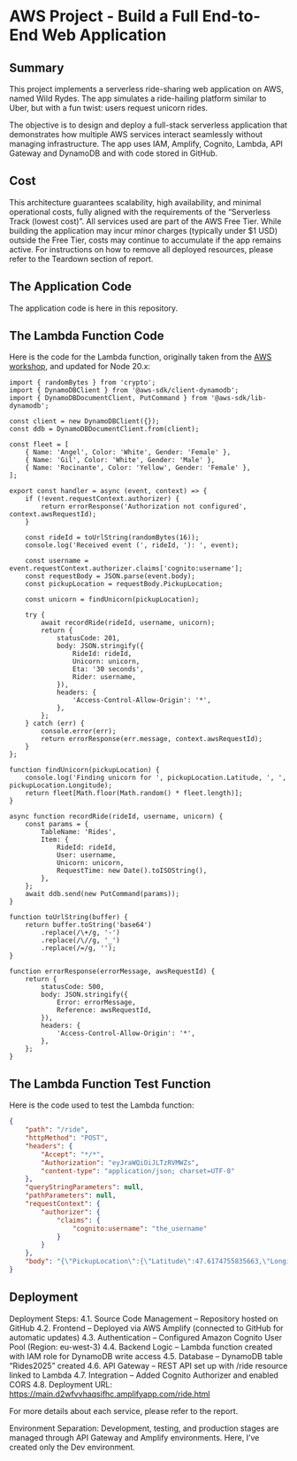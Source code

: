 # AWS Project - Build a Full End-to-End Web Application

## Summary
This project implements a serverless ride-sharing web application on AWS, named Wild Rydes. 
The app simulates a ride-hailing platform similar to Uber, but with a fun twist: users request unicorn rides.

The objective is to design and deploy a full-stack serverless application that demonstrates how multiple AWS services interact seamlessly without managing infrastructure.
The app uses IAM, Amplify, Cognito, Lambda, API Gateway and DynamoDB and with code stored in GitHub. 

## Cost
This architecture guarantees scalability, high availability, and minimal operational costs, fully aligned with the requirements of the “Serverless Track (lowest cost)”.
All services used are part of the AWS Free Tier. While building the application may incur minor charges (typically under $1 USD) outside the Free Tier, costs may continue to accumulate if the app remains active. For instructions on how to remove all deployed resources, please refer to the Teardown section of report.

## The Application Code
The application code is here in this repository.

## The Lambda Function Code
Here is the code for the Lambda function, originally taken from the [AWS workshop](https://aws.amazon.com/getting-started/hands-on/build-serverless-web-app-lambda-apigateway-s3-dynamodb-cognito/module-3/ ), and updated for Node 20.x:

```node
import { randomBytes } from 'crypto';
import { DynamoDBClient } from '@aws-sdk/client-dynamodb';
import { DynamoDBDocumentClient, PutCommand } from '@aws-sdk/lib-dynamodb';

const client = new DynamoDBClient({});
const ddb = DynamoDBDocumentClient.from(client);

const fleet = [
    { Name: 'Angel', Color: 'White', Gender: 'Female' },
    { Name: 'Gil', Color: 'White', Gender: 'Male' },
    { Name: 'Rocinante', Color: 'Yellow', Gender: 'Female' },
];

export const handler = async (event, context) => {
    if (!event.requestContext.authorizer) {
        return errorResponse('Authorization not configured', context.awsRequestId);
    }

    const rideId = toUrlString(randomBytes(16));
    console.log('Received event (', rideId, '): ', event);

    const username = event.requestContext.authorizer.claims['cognito:username'];
    const requestBody = JSON.parse(event.body);
    const pickupLocation = requestBody.PickupLocation;

    const unicorn = findUnicorn(pickupLocation);

    try {
        await recordRide(rideId, username, unicorn);
        return {
            statusCode: 201,
            body: JSON.stringify({
                RideId: rideId,
                Unicorn: unicorn,
                Eta: '30 seconds',
                Rider: username,
            }),
            headers: {
                'Access-Control-Allow-Origin': '*',
            },
        };
    } catch (err) {
        console.error(err);
        return errorResponse(err.message, context.awsRequestId);
    }
};

function findUnicorn(pickupLocation) {
    console.log('Finding unicorn for ', pickupLocation.Latitude, ', ', pickupLocation.Longitude);
    return fleet[Math.floor(Math.random() * fleet.length)];
}

async function recordRide(rideId, username, unicorn) {
    const params = {
        TableName: 'Rides',
        Item: {
            RideId: rideId,
            User: username,
            Unicorn: unicorn,
            RequestTime: new Date().toISOString(),
        },
    };
    await ddb.send(new PutCommand(params));
}

function toUrlString(buffer) {
    return buffer.toString('base64')
        .replace(/\+/g, '-')
        .replace(/\//g, '_')
        .replace(/=/g, '');
}

function errorResponse(errorMessage, awsRequestId) {
    return {
        statusCode: 500,
        body: JSON.stringify({
            Error: errorMessage,
            Reference: awsRequestId,
        }),
        headers: {
            'Access-Control-Allow-Origin': '*',
        },
    };
}
```

## The Lambda Function Test Function
Here is the code used to test the Lambda function:

```json
{
    "path": "/ride",
    "httpMethod": "POST",
    "headers": {
        "Accept": "*/*",
        "Authorization": "eyJraWQiOiJLTzRVMWZs",
        "content-type": "application/json; charset=UTF-8"
    },
    "queryStringParameters": null,
    "pathParameters": null,
    "requestContext": {
        "authorizer": {
            "claims": {
                "cognito:username": "the_username"
            }
        }
    },
    "body": "{\"PickupLocation\":{\"Latitude\":47.6174755835663,\"Longitude\":-122.28837066650185}}"
}
```

## Deployment
Deployment Steps:
4.1. Source Code Management – Repository hosted on GitHub
4.2. Frontend – Deployed via AWS Amplify (connected to GitHub for automatic updates)
4.3. Authentication – Configured Amazon Cognito User Pool (Region: eu-west-3)
4.4. Backend Logic – Lambda function created with IAM role for DynamoDB write access
4.5. Database – DynamoDB table “Rides2025” created
4.6. API Gateway – REST API set up with /ride resource linked to Lambda
4.7. Integration – Added Cognito Authorizer and enabled CORS
4.8. Deployment URL: https://main.d2wfvvhaqsifhc.amplifyapp.com/ride.html

For more details about each service, please refer to the report.

Environment Separation:
Development, testing, and production stages are managed through API Gateway and Amplify environments.
Here, I’ve created only the Dev environment.




